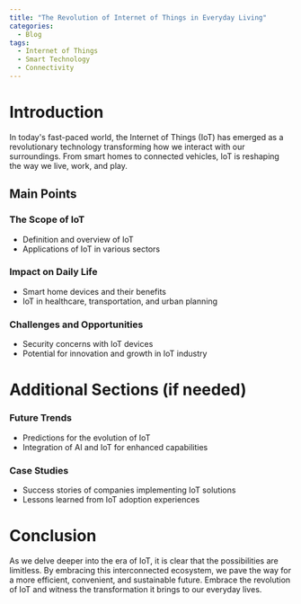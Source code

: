 ```yaml
---
title: "The Revolution of Internet of Things in Everyday Living"
categories:
  - Blog
tags:
  - Internet of Things
  - Smart Technology
  - Connectivity
---
```


# Introduction
In today's fast-paced world, the Internet of Things (IoT) has emerged as a revolutionary technology transforming how we interact with our surroundings. From smart homes to connected vehicles, IoT is reshaping the way we live, work, and play.

## Main Points
### The Scope of IoT
- Definition and overview of IoT
- Applications of IoT in various sectors

### Impact on Daily Life
- Smart home devices and their benefits
- IoT in healthcare, transportation, and urban planning

### Challenges and Opportunities
- Security concerns with IoT devices
- Potential for innovation and growth in IoT industry

# Additional Sections (if needed)
### Future Trends
- Predictions for the evolution of IoT
- Integration of AI and IoT for enhanced capabilities

### Case Studies
- Success stories of companies implementing IoT solutions
- Lessons learned from IoT adoption experiences

# Conclusion
As we delve deeper into the era of IoT, it is clear that the possibilities are limitless. By embracing this interconnected ecosystem, we pave the way for a more efficient, convenient, and sustainable future. Embrace the revolution of IoT and witness the transformation it brings to our everyday lives.